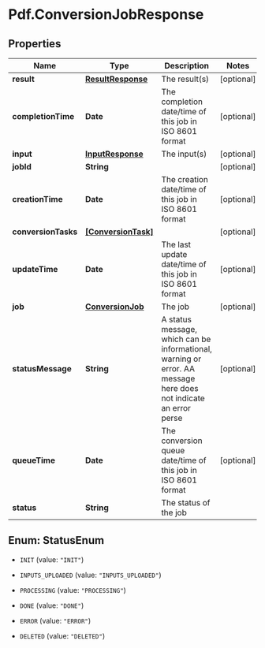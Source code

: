 # Pdf.ConversionJobResponse

## Properties
Name | Type | Description | Notes
------------ | ------------- | ------------- | -------------
**result** | [**ResultResponse**](ResultResponse.md) | The result(s) | [optional] 
**completionTime** | **Date** | The completion date/time of this job in ISO 8601 format | [optional] 
**input** | [**InputResponse**](InputResponse.md) | The input(s) | [optional] 
**jobId** | **String** |  | [optional] 
**creationTime** | **Date** | The creation date/time of this job in ISO 8601 format | [optional] 
**conversionTasks** | [**[ConversionTask]**](ConversionTask.md) |  | [optional] 
**updateTime** | **Date** | The last update date/time of this job in ISO 8601 format | [optional] 
**job** | [**ConversionJob**](ConversionJob.md) | The job | [optional] 
**statusMessage** | **String** | A status message, which can be informational, warning or error. AA message here does not indicate an error perse | [optional] 
**queueTime** | **Date** | The conversion queue date/time of this job in ISO 8601 format | [optional] 
**status** | **String** | The status of the job | 


<a name="StatusEnum"></a>
## Enum: StatusEnum


* `INIT` (value: `"INIT"`)

* `INPUTS_UPLOADED` (value: `"INPUTS_UPLOADED"`)

* `PROCESSING` (value: `"PROCESSING"`)

* `DONE` (value: `"DONE"`)

* `ERROR` (value: `"ERROR"`)

* `DELETED` (value: `"DELETED"`)





